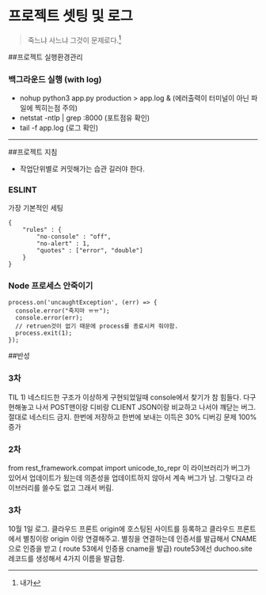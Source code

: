 # 프로젝트 셋팅 및 로그

> 죽느냐 사느냐 그것이 문제로다.[^누가]

[^누가]: 내가

##프로젝트 실행환경관리

### 백그라운드 실행 (with log)
* nohup python3 app.py production > app.log &   (에러출력이 터미널이 아닌 파일에 찍히는점 주의)
* netstat -ntlp | grep :8000      (포트점유 확인)
* tail -f app.log   (로그 확인)
- - -

##프로젝트 지침
- 작업단위별로 커밋해가는 습관 길러야 한다.

### ESLINT
가장 기본적인 세팅
~~~
{
    "rules" : {
        "no-console" : "off",
        "no-alert" : 1,
        "quotes" : ["error", "double"]
    }
}
~~~

### Node 프로세스 안죽이기
~~~
process.on('uncaughtException', (err) => {
  console.error("죽지마 ㅠㅠ");
  console.error(err);
  // retruen것이 없기 때문에 process를 종료시켜 줘야함.
  process.exit(1);
});
~~~



##반성
### 3차
TIL 1) 네스티드한 구조가 이상하게 구현되었일때 console에서 찾기가 참 힘들다. 다구현해놓고 나서 POST맨이랑 디비랑 CLIENT JSON이랑 비교하고 나서야 꺠닫는 버그. 절대로 네스티드 금지. 한번에 저장하고 한번에 보내는 이득은 30% 디버깅 문제 100% 증가

### 2차
from rest_framework.compat import unicode_to_repr
이 라이브러리가 버그가 있어서 업데이트가 됬는데 의존성을 업데이트하지 않아서 계속 버그가 남. 그렇다고 라이브러리를 쓸수도 없고 그래서 버림.

### 3차
10월 1일 로그. 클라우드 프론트 origin에 호스팅된 사이트를 등록하고 클라우드 프론트에서 별칭이랑 origin 이랑 연결해주고. 별칭을 연결하는데 인증서를 발급해서 CNAME으로 인증을 받고 ( route 53에서 인증용 cname을 발급) route53에선 duchoo.site 레코드를 생성해서 4가지 이름을 발급함.
